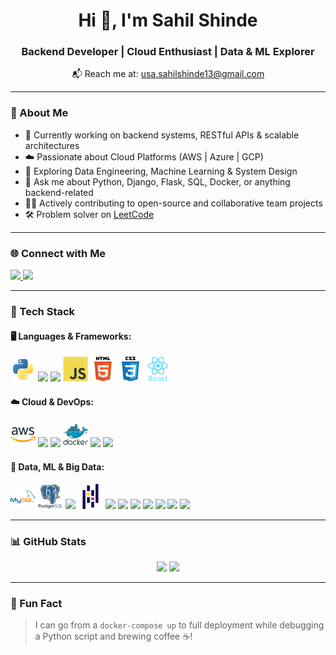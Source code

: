 <h1 align="center">Hi 👋, I'm Sahil Shinde</h1>
<h3 align="center">Backend Developer | Cloud Enthusiast | Data & ML Explorer</h3>

<p align="center">
  📬 Reach me at: <a href="mailto:usa.sahilshinde13@gmail.com">usa.sahilshinde13@gmail.com</a><br>
</p>

---

### 🚀 About Me
- 🔭 Currently working on backend systems, RESTful APIs & scalable architectures  
- ☁️ Passionate about Cloud Platforms (AWS | Azure | GCP)  
- 🧠 Exploring Data Engineering, Machine Learning & System Design  
- 💬 Ask me about Python, Django, Flask, SQL, Docker, or anything backend-related  
- 👨‍💻 Actively contributing to open-source and collaborative team projects  
- 🛠️ Problem solver on [LeetCode](https://leetcode.com/sahilshinde-45)

---

### 🌐 Connect with Me
<p>
  <a href="https://linkedin.com/in/sahil-shinde-083a4620a/" target="_blank">
    <img src="https://img.shields.io/badge/LinkedIn-blue?style=flat&logo=linkedin&logoColor=white" />
  </a>
  <a href="https://leetcode.com/sahilshinde-45" target="_blank">
    <img src="https://img.shields.io/badge/LeetCode-yellow?style=flat&logo=leetcode&logoColor=black" />
  </a>
</p>

---

### 🧰 Tech Stack
#### 🖥️ Languages & Frameworks:
<p>
  <img src="https://raw.githubusercontent.com/devicons/devicon/master/icons/python/python-original.svg" width="40" />
  <img src="https://cdn.worldvectorlogo.com/logos/django.svg" width="40"/>
  <img src="https://www.vectorlogo.zone/logos/pocoo_flask/pocoo_flask-icon.svg" width="40"/>
  <img src="https://raw.githubusercontent.com/devicons/devicon/master/icons/javascript/javascript-original.svg" width="40" />
  <img src="https://raw.githubusercontent.com/devicons/devicon/master/icons/html5/html5-original-wordmark.svg" width="40" />
  <img src="https://raw.githubusercontent.com/devicons/devicon/master/icons/css3/css3-original-wordmark.svg" width="40" />
  <img src="https://raw.githubusercontent.com/devicons/devicon/master/icons/react/react-original-wordmark.svg" width="40" />
</p>

#### ☁️ Cloud & DevOps:
<p>
  <img src="https://raw.githubusercontent.com/devicons/devicon/master/icons/amazonwebservices/amazonwebservices-original-wordmark.svg" width="40" />
  <img src="https://www.vectorlogo.zone/logos/microsoft_azure/microsoft_azure-icon.svg" width="40" />
  <img src="https://www.vectorlogo.zone/logos/google_cloud/google_cloud-icon.svg" width="40" />
  <img src="https://raw.githubusercontent.com/devicons/devicon/master/icons/docker/docker-original-wordmark.svg" width="40" />
  <img src="https://www.vectorlogo.zone/logos/git-scm/git-scm-icon.svg" width="40" />
  <img src="https://www.vectorlogo.zone/logos/getpostman/getpostman-icon.svg" width="40" />
</p>

#### 🧠 Data, ML & Big Data:
<p>
  <img src="https://raw.githubusercontent.com/devicons/devicon/master/icons/mysql/mysql-original-wordmark.svg" width="40" />
  <img src="https://raw.githubusercontent.com/devicons/devicon/master/icons/postgresql/postgresql-original-wordmark.svg" width="40" />
  <img src="https://www.svgrepo.com/show/303229/microsoft-sql-server-logo.svg" width="40" />
  <img src="https://raw.githubusercontent.com/devicons/devicon/master/icons/pandas/pandas-original.svg" width="40" />
  <img src="https://upload.wikimedia.org/wikipedia/commons/0/05/Scikit_learn_logo_small.svg" width="40" />
  <img src="https://www.vectorlogo.zone/logos/pytorch/pytorch-icon.svg" width="40" />
  <img src="https://seaborn.pydata.org/_images/logo-mark-lightbg.svg" width="40" />
  <img src="https://www.vectorlogo.zone/logos/apache_kafka/apache_kafka-icon.svg" width="40" />
  <img src="https://www.vectorlogo.zone/logos/apache_hadoop/apache_hadoop-icon.svg" width="40" />
  <img src="https://www.vectorlogo.zone/logos/apache_hive/apache_hive-icon.svg" width="40" />
  <img src="https://www.vectorlogo.zone/logos/elastic/elastic-icon.svg" width="40" />
</p>

---

### 📊 GitHub Stats
<p align="center">
  <img src="https://github-readme-stats.vercel.app/api?username=sahilshinde-45&show_icons=true&theme=default" width="48%" />
  <img src="https://github-readme-stats.vercel.app/api/top-langs/?username=sahilshinde-45&layout=compact&theme=default" width="48%" />
</p>

---

### 📌 Fun Fact
> I can go from a `docker-compose up` to full deployment while debugging a Python script and brewing coffee ☕!

